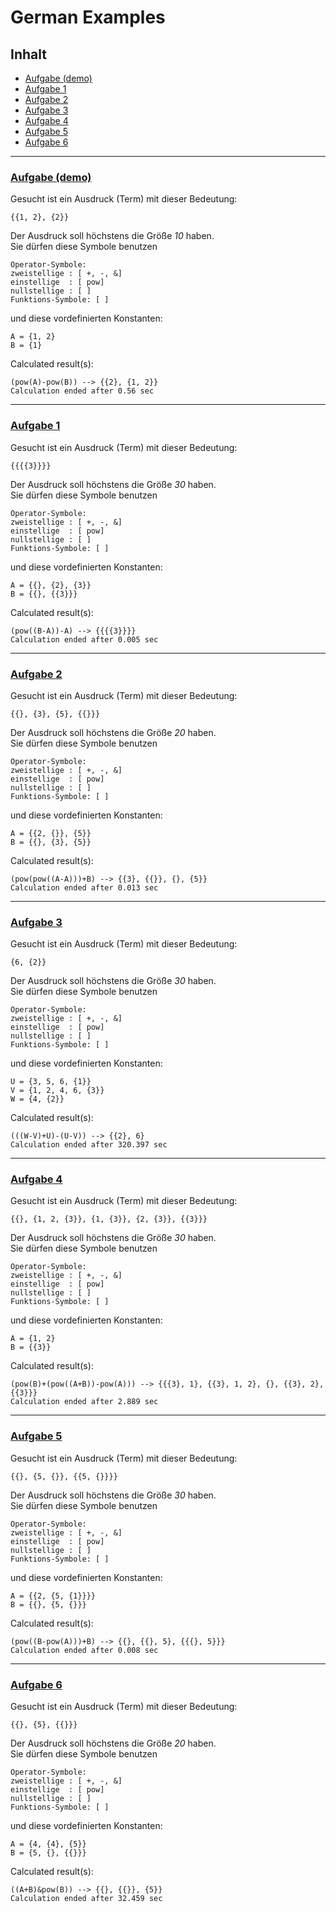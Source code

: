 # German Examples

## Inhalt

- [Aufgabe (demo)](#aufgabe-demo)
- [Aufgabe 1](#aufgabe-1)
- [Aufgabe 2](#aufgabe-2)
- [Aufgabe 3](#aufgabe-3)
- [Aufgabe 4](#aufgabe-4)
- [Aufgabe 5](#aufgabe-5)
- [Aufgabe 6](#aufgabe-6)

---

### [Aufgabe (demo)](/examples/aufgabe0.py)

Gesucht ist ein Ausdruck (Term) mit dieser Bedeutung:

    {{1, 2}, {2}}

Der Ausdruck soll höchstens die Größe _10_ haben.\
Sie dürfen diese Symbole benutzen

    Operator-Symbole:
    zweistellige : [ +, -, &]
    einstellige  : [ pow]
    nullstellige : [ ]
    Funktions-Symbole: [ ]

und diese vordefinierten Konstanten:

    A = {1, 2}
    B = {1}

Calculated result(s):

    (pow(A)-pow(B)) --> {{2}, {1, 2}}
    Calculation ended after 0.56 sec

* * *

### [Aufgabe 1](/examples/aufgabe1.py)
Gesucht ist ein Ausdruck (Term) mit dieser Bedeutung:

    {{{{3}}}}

Der Ausdruck soll höchstens die Größe _30_ haben.\
Sie dürfen diese Symbole benutzen

    Operator-Symbole:
    zweistellige : [ +, -, &]
    einstellige  : [ pow]
    nullstellige : [ ]
    Funktions-Symbole: [ ]

und diese vordefinierten Konstanten:

    A = {{}, {2}, {3}}
    B = {{}, {{3}}}

Calculated result(s):

    (pow((B-A))-A) --> {{{{3}}}}
    Calculation ended after 0.005 sec

* * *

### [Aufgabe 2](/examples/aufgabe2.py)
Gesucht ist ein Ausdruck (Term) mit dieser Bedeutung:

    {{}, {3}, {5}, {{}}}

Der Ausdruck soll höchstens die Größe _20_ haben.\
Sie dürfen diese Symbole benutzen

    Operator-Symbole:
    zweistellige : [ +, -, &]
    einstellige  : [ pow]
    nullstellige : [ ]
    Funktions-Symbole: [ ]

und diese vordefinierten Konstanten:

    A = {{2, {}}, {5}}
    B = {{}, {3}, {5}}

Calculated result(s):

    (pow(pow((A-A)))+B) --> {{3}, {{}}, {}, {5}}
    Calculation ended after 0.013 sec

* * *

### [Aufgabe 3](/examples/aufgabe3.py)
Gesucht ist ein Ausdruck (Term) mit dieser Bedeutung:

    {6, {2}}

Der Ausdruck soll höchstens die Größe _30_ haben.\
Sie dürfen diese Symbole benutzen

    Operator-Symbole:
    zweistellige : [ +, -, &]
    einstellige  : [ pow]
    nullstellige : [ ]
    Funktions-Symbole: [ ]

und diese vordefinierten Konstanten:

    U = {3, 5, 6, {1}}
    V = {1, 2, 4, 6, {3}}
    W = {4, {2}}

Calculated result(s):

    (((W-V)+U)-(U-V)) --> {{2}, 6}
    Calculation ended after 320.397 sec

* * *

### [Aufgabe 4](/examples/aufgabe4.py)
Gesucht ist ein Ausdruck (Term) mit dieser Bedeutung:

    {{}, {1, 2, {3}}, {1, {3}}, {2, {3}}, {{3}}}

Der Ausdruck soll höchstens die Größe _30_ haben.\
Sie dürfen diese Symbole benutzen

    Operator-Symbole:
    zweistellige : [ +, -, &]
    einstellige  : [ pow]
    nullstellige : [ ]
    Funktions-Symbole: [ ]

und diese vordefinierten Konstanten:

    A = {1, 2}
    B = {{3}}

Calculated result(s):

    (pow(B)+(pow((A+B))-pow(A))) --> {{{3}, 1}, {{3}, 1, 2}, {}, {{3}, 2}, {{3}}}
    Calculation ended after 2.889 sec

* * *

### [Aufgabe 5](/examples/aufgabe5.py)

Gesucht ist ein Ausdruck (Term) mit dieser Bedeutung:

    {{}, {5, {}}, {{5, {}}}}

Der Ausdruck soll höchstens die Größe _30_ haben.\
Sie dürfen diese Symbole benutzen

    Operator-Symbole:
    zweistellige : [ +, -, &]
    einstellige  : [ pow]
    nullstellige : [ ]
    Funktions-Symbole: [ ]

und diese vordefinierten Konstanten:

    A = {{2, {5, {1}}}}
    B = {{}, {5, {}}}

Calculated result(s):

    (pow((B-pow(A)))+B) --> {{}, {{}, 5}, {{{}, 5}}}
    Calculation ended after 0.008 sec

* * *

### [Aufgabe 6](/examples/aufgabe6.py)

Gesucht ist ein Ausdruck (Term) mit dieser Bedeutung:

    {{}, {5}, {{}}}

Der Ausdruck soll höchstens die Größe _20_ haben.\
Sie dürfen diese Symbole benutzen

    Operator-Symbole:
    zweistellige : [ +, -, &]
    einstellige  : [ pow]
    nullstellige : [ ]
    Funktions-Symbole: [ ]

und diese vordefinierten Konstanten:

    A = {4, {4}, {5}}
    B = {5, {}, {{}}}

Calculated result(s):

    ((A+B)&pow(B)) --> {{}, {{}}, {5}}
    Calculation ended after 32.459 sec
